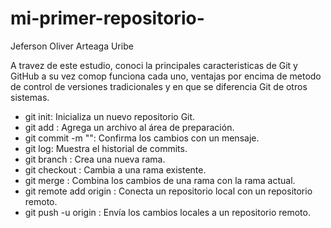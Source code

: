 # mi-primer-repositorio-
Jeferson Oliver Arteaga Uribe

A travez de este estudio, conoci la principales caracteristicas de Git y GitHub a su vez comop funciona cada uno, ventajas por encima de metodo de control de versiones tradicionales
y en que se diferencia Git de otros sistemas.

- git init: Inicializa un nuevo repositorio Git.
- git add <archivo>: Agrega un archivo al área de preparación.
- git commit -m "<mensaje>": Confirma los cambios con un mensaje.
- git log: Muestra el historial de commits.
- git branch <nombre-rama>: Crea una nueva rama.
- git checkout <nombre-rama>: Cambia a una rama existente.
- git merge <nombre-rama>: Combina los cambios de una rama con la rama actual.
- git remote add origin <url-del-repositorio>: Conecta un repositorio local con un repositorio remoto.
- git push -u origin <nombre-rama>: Envía los cambios locales a un repositorio remoto.
